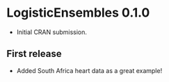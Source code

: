# LogisticEnsembles 0.1.0

* Initial CRAN submission.

## First release

* Added South Africa heart data as a great example!
